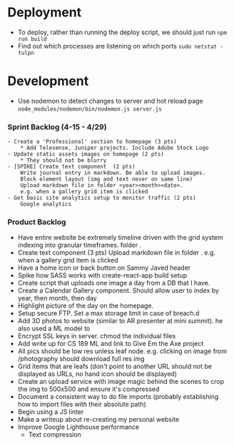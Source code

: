 # Deployment
 - To deploy, rather than running the deploy script, we should just run 
    `npm run build`
 - Find out which processes are listening on which ports
    `sudo netstat -tulpn`

# Development
 - Use nodemon to detect changes to server and hot reload page
    `node_modules/nodemon/bin/nodemon.js server.js`
 
### Sprint Backlog (4-15 - 4/29)
    - Create a 'Professional' section to homepage (3 pts)
        * Add Telesense, Juniper projects. Include Adobe Stock Logo
    - Update static assets images on homepage (2 pts) 
        * They should not be blurry
    - [SPIKE] Create text component  (2 pts)
        Write journal entry in markdown. Be able to upload images. 
        Block element layout (img and text never on same line)  
        Upload markdown file in folder <year><month><date>.
        e.g. when a gallery grid item is clicked
    - Get basic site analytics setup to monitor traffic (2 pts)
        Google analytics
 
### Product Backlog
 - Have entire website be extremely timeline driven with the grid system indexing into granular timeframes. folder <year><month><date>.
 - Create text component (3 pts)
    Upload markdown file in folder <year><month><date>.
    e.g. when a gallery grid item is clicked
 - Have a home icon or back button on Sammy Javed header
 - Spike how SASS works with create-react-app build setup
 - Create script that uploads one image a day from a DB that I have.
 - Create a Calendar Gallery component.  Should allow user to index by year, then month, then day
 - Highlight picture of the day on the homepage.
 - Setup secure FTP. Set a max storage limit in case of breach.d
 - Add 3D photos to website (similar to AR presenter at mini summit). he also used a ML model to
 - Encrypt SSL keys in server. chmod the individual files
 - Add write up for CS 189 ML and link to Give Em the Axe project
 - All pics should be low res unless leaf node. e.g. clicking on image from /photography should download full res img 
 - Grid items that are leafs (don't point to another URL should not be displayed as URLs, no hand icon should be displayed) 
 - Create an upload service with image magic behind the scenes to crop the img to 500x500 and ensure it's compressed
 - Document a consistent way to do file imports (probably establishing how to import files with their absolute path)
 - Begin using a JS linter
 - Make a writeup about re-creating my personal website
 - Improve Google Lighthouse performance
    - Text compression
